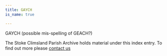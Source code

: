 ```yaml
---
title: GAYCH
is_name: true

---
```


GAYCH (possible mis-spelling of GEACH?)


The Stoke Climsland Parish Archive holds material under this index entry. To find out more please [contact us](/contact/)
